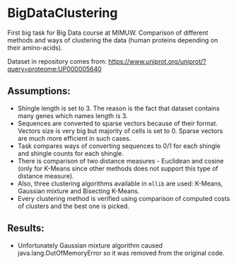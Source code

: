 # BigDataClustering
First big task for Big Data course at MIMUW. 
Comparison of different methods and ways of clustering the data (human proteins depending on their amino-acids).

Dataset in repository comes from: https://www.uniprot.org/uniprot/?query=proteome:UP000005640

## Assumptions: 
   * Shingle length is set to 3. The reason is the fact that dataset contains many genes which names length is 3.
   * Sequences are converted to sparse vectors because of their format. Vectors size is very big but majority of cells is set to 0. Sparse vectors are much more efficient in such cases.
   * Task compares ways of converting sequences to 0/1 for each shingle and shingle counts for each shingle.
   * There is comparison of two distance measures - Euclidean and cosine (only for K-Means since other methods does not support this type of distance measure).
   * Also, three clustering algorithms available in `mllib` are used: K-Means, Gaussian mixture and Bisecting K-Means.
   * Every clustering method is verified using comparison of computed costs of clusters and the best one is picked.
   
## Results:
   * Unfortunately Gaussian mixture algorithm caused java.lang.OutOfMemoryError so it was removed from the original code.
   
